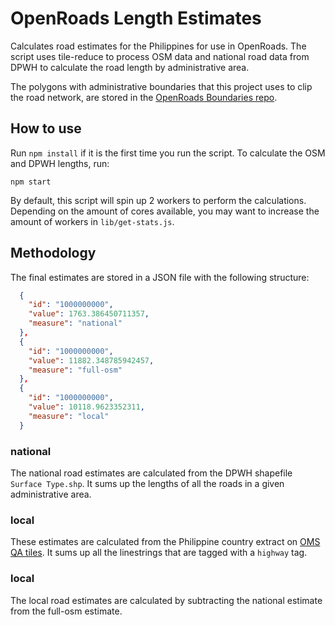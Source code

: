 # OpenRoads Length Estimates
Calculates road estimates for the Philippines for use in OpenRoads. The script uses tile-reduce to process OSM data and national road data from DPWH to calculate the road length by administrative area.

The polygons with administrative boundaries that this project uses to clip the road network, are stored in the [OpenRoads Boundaries repo](https://github.com/opengovt/openroads-boundaries).

## How to use
Run `npm install` if it is the first time you run the script. To calculate the OSM and DPWH lengths, run:

```
npm start
```

By default, this script will spin up 2 workers to perform the calculations. Depending on the amount of cores available, you may want to increase the amount of workers in `lib/get-stats.js`.

## Methodology
The final estimates are stored in a JSON file with the following structure:

```json
  {
    "id": "1000000000",
    "value": 1763.386450711357,
    "measure": "national"
  },
  {
    "id": "1000000000",
    "value": 11882.348785942457,
    "measure": "full-osm"
  },
  {
    "id": "1000000000",
    "value": 10118.9623352311,
    "measure": "local"
  }
```

### national
The national road estimates are calculated from the DPWH shapefile `Surface Type.shp`. It sums up the lengths of all the roads in a given administrative area.

### local
These estimates are calculated from the Philippine country extract on [OMS QA tiles](https://osmlab.github.io/osm-qa-tiles/country.html). It sums up all the linestrings that are tagged with a `highway` tag.

### local
The local road estimates are calculated by subtracting the national estimate from the full-osm estimate.
